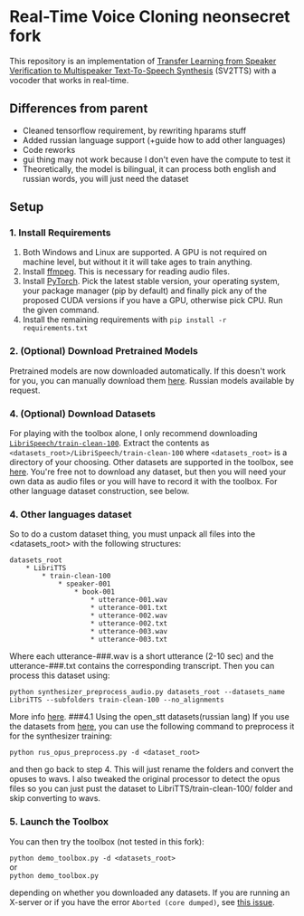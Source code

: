 # Real-Time Voice Cloning neonsecret fork
This repository is an implementation of [Transfer Learning from Speaker Verification to
Multispeaker Text-To-Speech Synthesis](https://arxiv.org/pdf/1806.04558.pdf) (SV2TTS) with a vocoder that works in real-time. 
## Differences from parent
* Cleaned tensorflow requirement, by rewriting hparams stuff
* Added russian language support (+guide how to add other languages)
* Code reworks 
* gui thing may not work because I don't even have the compute to test it
* Theoretically, the model is bilingual, it can process both english and russian words, you will just need the dataset

## Setup

### 1. Install Requirements
1. Both Windows and Linux are supported. A GPU is not required on machine level, but without it it will take ages to train anything.
2. Install [ffmpeg](https://ffmpeg.org/download.html#get-packages). This is necessary for reading audio files.
3. Install [PyTorch](https://pytorch.org/get-started/locally/). Pick the latest stable version, your operating system, your package manager (pip by default) and finally pick any of the proposed CUDA versions if you have a GPU, otherwise pick CPU. Run the given command.
4. Install the remaining requirements with `pip install -r requirements.txt`

### 2. (Optional) Download Pretrained Models
Pretrained models are now downloaded automatically. If this doesn't work for you, you can manually download them [here](https://github.com/CorentinJ/Real-Time-Voice-Cloning/wiki/Pretrained-models).
Russian models available by request.

### 4. (Optional) Download Datasets
For playing with the toolbox alone, I only recommend downloading [`LibriSpeech/train-clean-100`](https://www.openslr.org/resources/12/train-clean-100.tar.gz). Extract the contents as `<datasets_root>/LibriSpeech/train-clean-100` where `<datasets_root>` is a directory of your choosing. Other datasets are supported in the toolbox, see [here](https://github.com/CorentinJ/Real-Time-Voice-Cloning/wiki/Training#datasets). You're free not to download any dataset, but then you will need your own data as audio files or you will have to record it with the toolbox. For other language dataset construction, see below.
### 4. Other languages dataset
So to do a custom dataset thing, you must unpack all files into the <datasets_root> with the following structures:
```
datasets_root
    * LibriTTS
        * train-clean-100
            * speaker-001
                * book-001
                    * utterance-001.wav
                    * utterance-001.txt
                    * utterance-002.wav
                    * utterance-002.txt
                    * utterance-003.wav
                    * utterance-003.txt
```
Where each utterance-###.wav is a short utterance (2-10 sec) and the utterance-###.txt contains the corresponding transcript. 
Then you can process this dataset using:
```
python synthesizer_preprocess_audio.py datasets_root --datasets_name LibriTTS --subfolders train-clean-100 --no_alignments
```
More info [here](https://github.com/CorentinJ/Real-Time-Voice-Cloning/issues/437#issuecomment-666099538).
###4.1 Using the open_stt datasets(russian lang)
If you use the datasets from [here](https://github.com/snakers4/open_stt), you can use the following command to preprocess it for the synthesizer training:
```
python rus_opus_preprocess.py -d <dataset_root>
```
and then go back to step 4.
This will just rename the folders and convert the opuses to wavs.
I also tweaked the original processor to detect the opus files so you can just pust the dataset to
LibriTTS/train-clean-100/
folder and skip converting to wavs.
### 5. Launch the Toolbox
You can then try the toolbox (not tested in this fork):

`python demo_toolbox.py -d <datasets_root>`  
or  
`python demo_toolbox.py`  

depending on whether you downloaded any datasets. If you are running an X-server or if you have the error `Aborted (core dumped)`, see [this issue](https://github.com/CorentinJ/Real-Time-Voice-Cloning/issues/11#issuecomment-504733590).
